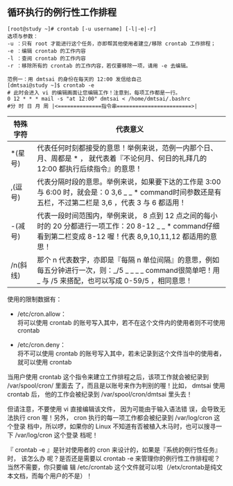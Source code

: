 ## 循环执行的例行性工作排程

```
[root@study ~]# crontab [-u username] [-l|-e|-r]
选项与参数：
-u ：只有 root 才能进行这个任务，亦即帮其他使用者建立/移除 crontab 工作排程；
-e ：编辑 crontab 的工作内容
-l ：查阅 crontab 的工作内容
-r ：移除所有的 crontab 的工作内容，若仅要移除一项，请用 -e 去编辑。

范例一：用 dmtsai 的身份在每天的 12:00 发信给自己
[dmtsai@study ~]$ crontab -e
# 此时会进入 vi 的编辑画面让您编辑工作！注意到，每项工作都是一行。
0 12 * * * mail -s "at 12:00" dmtsai < /home/dmtsai/.bashrc
#分 时 日 月 周 |<==============指令串========================>|
```

| 特殊字符 | 代表意义 |
| --- | --- |
| \*\(星号\) | 代表任何时刻都接受的意思！举例来说，范例一内那个日、月、周都是 \* ， 就代表着『不论何月、何日的礼拜几的 12:00 都执行后续指令』的意思！ |
| ,\(逗号\) | 代表分隔时段的意思。举例来说，如果要下达的工作是 3:00 与 6:00 时，就会是：0 3,6 _ _ \* command时间参数还是有五栏，不过第二栏是 3,6 ，代表 3 与 6 都适用！ |
| -\(减号\) | 代表一段时间范围内，举例来说， 8 点到 12 点之间的每小时的 20 分都进行一项工作：20 8-12 _ _ \* command仔细看到第二栏变成 8-12 喔！代表 8,9,10,11,12 都适用的意思！ |
| /n\(斜线\) | 那个 n 代表数字，亦即是『每隔 n 单位间隔』的意思，例如每五分钟进行一次，则：_/5 _ _ _ _ command很简单吧！用 _ 与 /5 来搭配，也可以写成 0-59/5 ，相同意思！ |

使用的限制数据有：

* /etc/cron.allow：  
  将可以使用 crontab 的账号写入其中，若不在这个文件内的使用者则不可使用 crontab

* /etc/cron.deny：  
  将不可以使用 crontab 的账号写入其中，若未记录到这个文件当中的使用者，就可以使用 crontab

当用户使用 crontab 这个指令来建立工作排程之后，该项工作就会被纪录到 /var/spool/cron/ 里面去 了，而且是以账号来作为判别的喔！比如， dmtsai 使用 crontab 后， 他的工作会被纪录到 /var/spool/cron/dmtsai 里头去！

但请注意，不要使用 vi 直接编辑该文件， 因为可能由于输入语法错 误，会导致无法执行 cron 喔！另外， cron 执行的每一项工作都会被纪录到 /var/log/cron 这个登录 档中，所以啰，如果你的 Linux 不知道有否被植入木马时，也可以搜寻一下 /var/log/cron 这个登录 档呢！

『 crontab -e 』是针对使用者的 cron 来设计的，如果是『系统的例行性任务』时， 该怎么办 呢？是否还是需要以 crontab -e 来管理你的例行性工作排程呢？当然不需要，你只要编 辑 /etc/crontab 这个文件就可以啦（/etx/crontab是纯文本文档，而每个用户的不是）！

